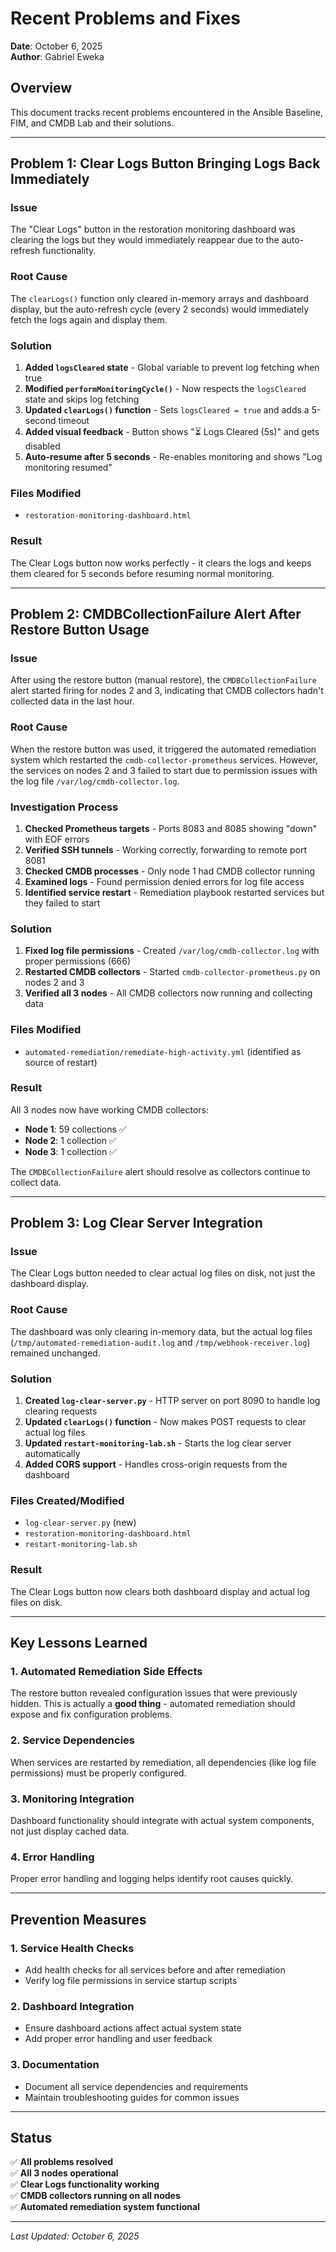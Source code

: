 # Recent Problems and Fixes

**Date**: October 6, 2025  
**Author**: Gabriel Eweka

## Overview

This document tracks recent problems encountered in the Ansible Baseline, FIM, and CMDB Lab and their solutions.

---

## Problem 1: Clear Logs Button Bringing Logs Back Immediately

### **Issue**
The "Clear Logs" button in the restoration monitoring dashboard was clearing the logs but they would immediately reappear due to the auto-refresh functionality.

### **Root Cause**
The `clearLogs()` function only cleared in-memory arrays and dashboard display, but the auto-refresh cycle (every 2 seconds) would immediately fetch the logs again and display them.

### **Solution**
1. **Added `logsCleared` state** - Global variable to prevent log fetching when true
2. **Modified `performMonitoringCycle()`** - Now respects the `logsCleared` state and skips log fetching
3. **Updated `clearLogs()` function** - Sets `logsCleared = true` and adds a 5-second timeout
4. **Added visual feedback** - Button shows "⏳ Logs Cleared (5s)" and gets disabled
5. **Auto-resume after 5 seconds** - Re-enables monitoring and shows "Log monitoring resumed"

### **Files Modified**
- `restoration-monitoring-dashboard.html`

### **Result**
The Clear Logs button now works perfectly - it clears the logs and keeps them cleared for 5 seconds before resuming normal monitoring.

---

## Problem 2: CMDBCollectionFailure Alert After Restore Button Usage

### **Issue**
After using the restore button (manual restore), the `CMDBCollectionFailure` alert started firing for nodes 2 and 3, indicating that CMDB collectors hadn't collected data in the last hour.

### **Root Cause**
When the restore button was used, it triggered the automated remediation system which restarted the `cmdb-collector-prometheus` services. However, the services on nodes 2 and 3 failed to start due to permission issues with the log file `/var/log/cmdb-collector.log`.

### **Investigation Process**
1. **Checked Prometheus targets** - Ports 8083 and 8085 showing "down" with EOF errors
2. **Verified SSH tunnels** - Working correctly, forwarding to remote port 8081
3. **Checked CMDB processes** - Only node 1 had CMDB collector running
4. **Examined logs** - Found permission denied errors for log file access
5. **Identified service restart** - Remediation playbook restarted services but they failed to start

### **Solution**
1. **Fixed log file permissions** - Created `/var/log/cmdb-collector.log` with proper permissions (666)
2. **Restarted CMDB collectors** - Started `cmdb-collector-prometheus.py` on nodes 2 and 3
3. **Verified all 3 nodes** - All CMDB collectors now running and collecting data

### **Files Modified**
- `automated-remediation/remediate-high-activity.yml` (identified as source of restart)

### **Result**
All 3 nodes now have working CMDB collectors:
- **Node 1**: 59 collections ✅
- **Node 2**: 1 collection ✅  
- **Node 3**: 1 collection ✅

The `CMDBCollectionFailure` alert should resolve as collectors continue to collect data.

---

## Problem 3: Log Clear Server Integration

### **Issue**
The Clear Logs button needed to clear actual log files on disk, not just the dashboard display.

### **Root Cause**
The dashboard was only clearing in-memory data, but the actual log files (`/tmp/automated-remediation-audit.log` and `/tmp/webhook-receiver.log`) remained unchanged.

### **Solution**
1. **Created `log-clear-server.py`** - HTTP server on port 8090 to handle log clearing requests
2. **Updated `clearLogs()` function** - Now makes POST requests to clear actual log files
3. **Updated `restart-monitoring-lab.sh`** - Starts the log clear server automatically
4. **Added CORS support** - Handles cross-origin requests from the dashboard

### **Files Created/Modified**
- `log-clear-server.py` (new)
- `restoration-monitoring-dashboard.html`
- `restart-monitoring-lab.sh`

### **Result**
The Clear Logs button now clears both dashboard display and actual log files on disk.

---

## Key Lessons Learned

### **1. Automated Remediation Side Effects**
The restore button revealed configuration issues that were previously hidden. This is actually a **good thing** - automated remediation should expose and fix configuration problems.

### **2. Service Dependencies**
When services are restarted by remediation, all dependencies (like log file permissions) must be properly configured.

### **3. Monitoring Integration**
Dashboard functionality should integrate with actual system components, not just display cached data.

### **4. Error Handling**
Proper error handling and logging helps identify root causes quickly.

---

## Prevention Measures

### **1. Service Health Checks**
- Add health checks for all services before and after remediation
- Verify log file permissions in service startup scripts

### **2. Dashboard Integration**
- Ensure dashboard actions affect actual system state
- Add proper error handling and user feedback

### **3. Documentation**
- Document all service dependencies and requirements
- Maintain troubleshooting guides for common issues

---

## Status

✅ **All problems resolved**  
✅ **All 3 nodes operational**  
✅ **Clear Logs functionality working**  
✅ **CMDB collectors running on all nodes**  
✅ **Automated remediation system functional**

---

*Last Updated: October 6, 2025*
